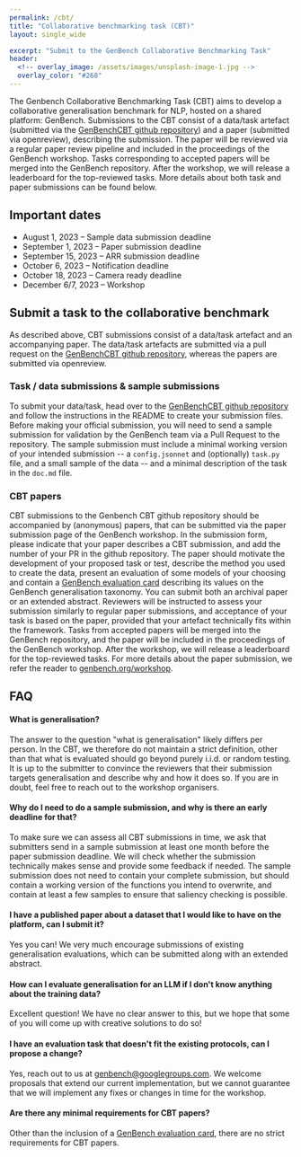 ```yaml
---
permalink: /cbt/
title: "Collaborative benchmarking task (CBT)"
layout: single_wide

excerpt: "Submit to the GenBench Collaborative Benchmarking Task"
header:
  <!-- overlay_image: /assets/images/unsplash-image-1.jpg -->
  overlay_color: "#268"
---
```


The Genbench Collaborative Benchmarking Task (CBT) aims to develop a collaborative generalisation benchmark for NLP, hosted on a shared platform: GenBench.
Submissions to the CBT consist of a data/task artefact (submitted via the [GenBenchCBT github repository](https://github.com/GenBench/genbench_cbt)) and a paper (submitted via openreview), describing the submission. 
The paper will be reviewed via a regular paper review pipeline and included in the proceedings of the GenBench workshop. 
Tasks corresponding to accepted papers will be merged into the GenBench repository.
After the workshop, we will release a leaderboard for the top-reviewed tasks.
More details about both task and paper submissions can be found below.


## Important dates
- August 1, 2023 – Sample data submission deadline
- September 1, 2023 – Paper submission deadline
- September 15, 2023 – ARR submission deadline
- October 6, 2023 – Notification deadline
- October 18, 2023 – Camera ready deadline
- December 6/7, 2023 – Workshop

## Submit a task to the collaborative benchmark

As described above, CBT submissions consist of a data/task artefact and an accompanying paper.
The data/task artefacts are submitted via a pull request on the [GenBenchCBT github repository](https://github.com/GenBench/genbench_cbt), whereas the papers are submitted via openreview.

### Task / data submissions & sample submissions

To submit your data/task, head over to the [GenBenchCBT github repository](https://github.com/GenBench/genbench_cbt) and follow the instructions in the README to create your submission files. 
Before making your official submission, you will need to send a sample submission for validation by the GenBench team via a Pull Request to the repository.
The sample submission must include a minimal working version of your intended submission -- a `config.jsonnet` and (optionally) `task.py` file, and a small sample of the data -- and a minimal description of the task in the `doc.md` file. 

### CBT papers

CBT submissions to the Genbench CBT github repository should be accompanied by (anonymous) papers, that can be submitted via the paper submission page of the GenBench workshop.
In the submission form, please indicate that your paper describes a CBT submission, and add the number of your PR in the github repository.
The paper should motivate the development of your proposed task or test, describe the method you used to create the data, present an evaluation of some models of your choosing and contain a [GenBench evaluation card](https://genbench.org/eval_cards/) describing its values on the GenBench generalisation taxonomy.
You can submit both an archival paper or an extended abstract.
Reviewers will be instructed to assess your submission similarly to regular paper submissions, and acceptance of your task is based on the paper, provided that your artefact technically fits within the framework.
Tasks from accepted papers will be merged into the GenBench repository, and the paper will be included in the proceedings of the GenBench workshop. 
After the workshop, we will release a leaderboard for the top-reviewed tasks. For more details about the paper submission, we refer the reader to [genbench.org/workshop](https://genbench.org/workshop).

## FAQ
#### What is generalisation?
The answer to the question "what is generalisation" likely differs per person. In the CBT, we therefore do not maintain a strict definition, other than that what is evaluated should go beyond purely i.i.d. or random testing. It is up to the submitter to convince the reviewers that their submission targets generalisation and describe why and how it does so. If you are in doubt, feel free to reach out to the workshop organisers.

#### Why do I need to do a sample submission, and why is there an early deadline for that?
To make sure we can assess all CBT submissions in time, we ask that submitters send in a sample submission at least one month before the paper submission deadline. We will check whether the submission technically makes sense and provide some feedback if needed. The sample submission does not need to contain your complete submission, but should contain a working version of the functions you intend to overwrite, and contain at least a few samples to ensure that saliency checking is possible.

#### I have a published paper about a dataset that I would like to have on the platform, can I submit it?
Yes you can! We very much encourage submissions of existing generalisation evaluations, which can be submitted along with an extended abstract.

#### How can I evaluate generalisation for an LLM if I don't know anything about the training data?
Excellent question! We have no clear answer to this, but we hope that some of you will come up with creative solutions to do so!

#### I have an evaluation task that doesn't fit the existing protocols, can I propose a change?
Yes, reach out to us at genbench@googlegroups.com. 
We welcome proposals that extend our current implementation, but we cannot guarantee that we will implement any fixes or changes in time for the workshop.

#### Are there any minimal requirements for CBT papers?
Other than the inclusion of a [GenBench evaluation card](https://genbench.org/eval_cards/), there are no strict requirements for CBT papers.
